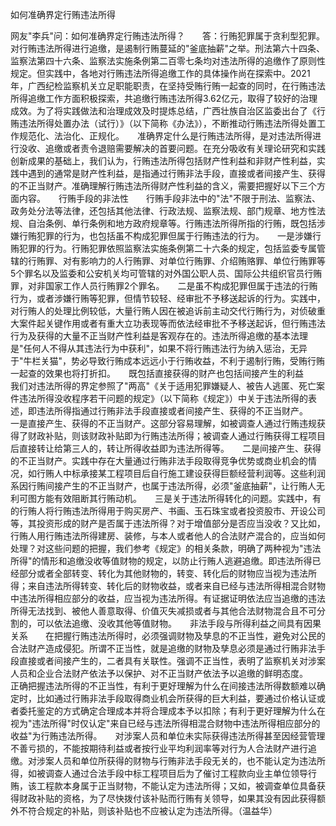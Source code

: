 如何准确界定行贿违法所得

网友"李兵"问：如何准确界定行贿违法所得？　　答：行贿犯罪属于贪利型犯罪。对行贿违法所得进行追缴，是遏制行贿蔓延的"釜底抽薪"之举。刑法第六十四条、监察法第四十六条、监察法实施条例第二百零七条均对违法所得的追缴作了原则性规定。但实践中，各地对行贿违法所得追缴工作的具体操作尚在探索中。2021年，广西纪检监察机关立足职能职责，在坚持受贿行贿一起查的同时，在行贿违法所得追缴工作方面积极探索，共追缴行贿违法所得3.62亿元，取得了较好的治理成效。为了将实践做法和治理成效及时提炼总结，广西壮族自治区监委出台了《行贿违法所得处置办法（试行）》（以下简称《办法》），不断推动行贿违法所得处置工作规范化、法治化、正规化。　　准确界定什么是行贿违法所得，是对违法所得进行没收、追缴或者责令退赔需要解决的首要问题。在充分吸收有关理论研究和实践创新成果的基础上，我们认为，行贿违法所得包括财产性利益和非财产性利益，实践中遇到的通常是财产性利益，是指通过行贿非法手段，直接或者间接产生、获得的不正当财产。准确理解行贿违法所得财产性利益的含义，需要把握好以下三个方面内容。　　行贿手段的非法性　　行贿手段非法中的"法"不限于刑法、监察法、政务处分法等法律，还包括其他法律、行政法规、监察法规、部门规章、地方性法规、自治条例、单行条例和地方政府规章等。行贿违法所得所指的行贿，既包括涉嫌行贿犯罪的行为，也包括虽不构成犯罪但属于行贿违法的行为。　　一是涉嫌行贿犯罪的行为。行贿犯罪依照监察法实施条例第二十六条的规定，包括监委专属管辖的行贿罪、对有影响力的人行贿罪、对单位行贿罪、介绍贿赂罪、单位行贿罪等5个罪名以及监委和公安机关均可管辖的对外国公职人员、国际公共组织官员行贿罪，对非国家工作人员行贿罪2个罪名。　　二是虽不构成犯罪但属于违法的行贿行为，或者涉嫌行贿等犯罪，但情节较轻、经审批不予移送起诉的行为。实践中，对行贿人的处理比例较低，大量行贿人因在被追诉前主动交代行贿行为，对侦破重大案件起关键作用或者有重大立功表现等而依法经审批不予移送起诉，但行贿违法行为及获得的大量不正当财产性利益是客观存在的。违法所得追缴的基本法理是"任何人不得从其违法行为中获利"，如果不将行贿违法行为纳入惩治，无异于"牛栏关猫"，势必导致行贿成本远远小于行贿收益，不利于遏制行贿，受贿行贿一起查的效果也将打折扣。　　既包括直接获得的财产也包括间接产生的利益　　我们对违法所得的界定参照了"两高"《关于适用犯罪嫌疑人、被告人逃匿、死亡案件违法所得没收程序若干问题的规定》（以下简称《规定》）中关于违法所得的表述，即违法所得指通过行贿非法手段直接或者间接产生、获得的不正当财产。　　一是直接产生、获得的不正当财产。这部分容易理解，如被调查人通过行贿违规获得了财政补贴，则该财政补贴即为行贿违法所得；被调查人通过行贿获得工程项目后直接转让给第三人的，转让所得收益即为违法所得等。　　二是间接产生、获得的不正当财产。实践中存在大量通过行贿非法手段取得竞争优势或商业机会的情况，如行贿人中标承接某工程项目后自行施工建设获得巨额经营利润等。这些利润系因行贿间接产生的不正当财产，也属于违法所得，必须"釜底抽薪"，让行贿人无利可图方能有效阻断其行贿动机。　　三是关于违法所得转化的问题。实践中，有的行贿人将行贿违法所得用于购买房产、书画、玉石珠宝或者投资股市、开设公司等，其投资形成的财产是否属于违法所得？对于增值部分是否应当没收？又比如，行贿人用行贿违法所得建房、装修，与本人或者他人的合法财产混合的，应当如何处理？对这些问题的把握，我们参考《规定》的相关条款，明确了两种视为"违法所得"的情形和追缴没收等值财物的规定，以防止行贿人逃避追缴。即违法所得已经部分或者全部转变、转化为其他财物的，转变、转化后的财物应当视为违法所得；来自违法所得转变、转化后的财物收益，或者来自已经与违法所得相混合财物中违法所得相应部分的收益，应当视为违法所得。有证据证明依法应当追缴的违法所得无法找到、被他人善意取得、价值灭失减损或者与其他合法财物混合且不可分割的，可以依法追缴、没收其他等值财物。　　非法手段与所得利益之间具有因果关系　　在把握行贿违法所得时，必须强调财物及孳息的不正当性，避免对公民的合法财产造成侵犯。所谓不正当性，就是追缴的财物及孳息必须是通过行贿非法手段直接或者间接产生的，二者具有关联性。强调不正当性，表明了监察机关对涉案人员和企业合法财产依法予以保护、对不正当财产依法予以追缴的鲜明态度。　　正确把握违法所得的不正当性，有利于更好理解为什么在间接违法所得数额难以确定时，比如通过行贿非法手段取得商业机会所获得的巨大利益，要通过价格认证或者委托鉴定的方式确定合理成本并将合理成本予以扣除；有利于更好理解为什么在视为"违法所得"时仅认定"来自已经与违法所得相混合财物中违法所得相应部分的收益"为行贿违法所得。　　对涉案人员和单位未实际获得违法所得甚至因经营管理不善亏损的，不能按期待利益或者按行业平均利润率等对行为人合法财产进行追缴。对涉案人员和单位所获得的财物与行贿非法手段无关的，也不能认定为违法所得，如被调查人通过合法手段中标工程项目后为了催讨工程款向业主单位领导行贿，该工程款本身属于正当财物，不能认定为违法所得；又如，被调查单位具备获得财政补贴的资格，为了尽快拨付该补贴而行贿有关领导，如果其没有因此获得额外不符合规定的补贴，则该补贴也不应被认定为违法所得。（温益华）
